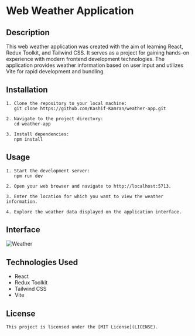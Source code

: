 # Web Weather Application

## Description
This web weather application was created with the aim of learning React, Redux Toolkit, and Tailwind CSS. It serves as a project for gaining hands-on experience with modern frontend development technologies. The application provides weather information based on user input and utilizes Vite for rapid development and bundling.

## Installation
```
1. Clone the repository to your local machine:
   git clone https://github.com/Kashif-Kamran/weather-app.git
   
2. Navigate to the project directory:
   cd weather-app
   
3. Install dependencies:
   npm install
```

## Usage
```
1. Start the development server:
   npm run dev
   
2. Open your web browser and navigate to http://localhost:5713.
   
3. Enter the location for which you want to view the weather information.
   
4. Explore the weather data displayed on the application interface.
```
## Interface 
![Weather](https://github.com/Kashif-Kamran/weather-app/assets/80104444/b05d8172-998c-43bb-bd6b-3a48a377e067)

## Technologies Used
- React
- Redux Toolkit
- Tailwind CSS
- Vite

## License
```
This project is licensed under the [MIT License](LICENSE).
```
